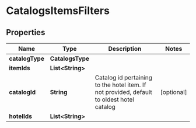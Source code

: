 

# CatalogsItemsFilters


## Properties

| Name | Type | Description | Notes |
|------------ | ------------- | ------------- | -------------|
|**catalogType** | **CatalogsType** |  |  |
|**itemIds** | **List&lt;String&gt;** |  |  |
|**catalogId** | **String** | Catalog id pertaining to the hotel item. If not provided, default to oldest hotel catalog |  [optional] |
|**hotelIds** | **List&lt;String&gt;** |  |  |



